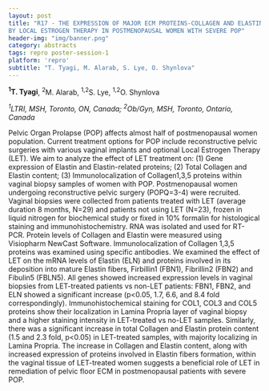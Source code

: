 ```yaml
---
layout: post
title: "R17 - THE EXPRESSION OF MAJOR ECM PROTEINS-COLLAGEN AND ELASTIN-IS ENHANCED
BY LOCAL ESTROGEN THERAPY IN POSTMENOPAUSAL WOMEN WITH SEVERE POP"
header-img: "img/banner.png"
category: abstracts
tags: repro poster-session-1
platform: 'repro'
subtitle: "T. Tyagi, M. Alarab, S. Lye, O. Shynlova"
---
```

__<sup>1</sup>T. Tyagi__, <sup>2</sup>M. Alarab, <sup>1,2</sup>S. Lye, <sup>1,2</sup>O. Shynlova

_<sup>1</sup>LTRI, MSH, Toronto, ON, Canada; <sup>2</sup>Ob/Gyn, MSH, Toronto, Ontario,
Canada_

Pelvic Organ Prolapse (POP) affects almost half of postmenopausal women
population. Current treatment options for POP include reconstructive
pelvic surgeries with various vaginal implants and optional Local
Estrogen Therapy (LET). We aim to analyze the effect of LET treatment
on: (1) Gene expression of Elastin and Elastin-related proteins; (2)
Total Collagen and Elastin content; (3) Immunolocalization of
Collagen1,3,5 proteins within vaginal biopsy samples of women with POP.
Postmenopausal women undergoing reconstructive pelvic surgery (POPQ=3-4)
were recruited. Vaginal biopsies were collected from patients treated
with LET (average duration 8 months, N=29) and patients not using LET
(N=23), frozen in liquid nitrogen for biochemical study or fixed in 10%
formalin for histological staining and immunohistochemistry. RNA was
isolated and used for RT-PCR. Protein levels of Collagen and Elastin
were measured using Visiopharm NewCast Software. Immunolocalization of
Collagen 1,3,5 proteins was examined using specific antibodies. We
examined the effect of LET on the mRNA levels of Elastin (ELN) and
proteins involved in its deposition into mature Elastin fibers,
Firbillin1 (FBN1), Fibrillin2 (FBN2) and Fibulin5 (FBLN5). All genes
showed increased expression levels in vaginal biopsies from LET-treated
patients vs non-LET patients: FBN1, FBN2, and ELN showed a significant
increase (p&lt;0.05, 1.7, 6.6, and 8.4 fold correspondingly).
Immunohistochemical staining for COL1, COL3 and COL5 proteins show their
localization in Lamina Propria layer of vaginal biopsy and a higher
staining intensity in LET-treated vs no-LET samples. Similarly, there
was a significant increase in total Collagen and Elastin protein content
(1.5 and 2.3 fold, p&lt;0.05) in LET-treated samples, with majority
localizing in Lamina Propria. The increase in Collagen and Elastin
content, along with increased expression of proteins involved in Elastin
fibers formation, within the vaginal tissue of LET-treated women
suggests a beneficial role of LET in remediation of pelvic floor ECM in
postmenopausal patients with severe POP.
